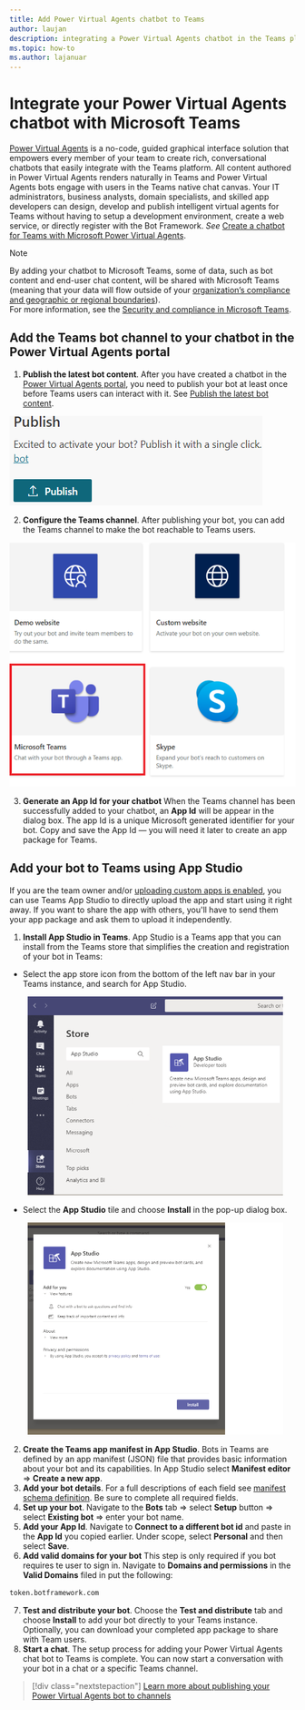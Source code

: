 ```yaml
---
title: Add Power Virtual Agents chatbot to Teams
author: laujan
description: integrating a Power Virtual Agents chatbot in the Teams platform
ms.topic: how-to
ms.author: lajanuar
---
```


# Integrate your Power Virtual Agents chatbot with Microsoft Teams

[Power Virtual Agents](/power-virtual-agents/fundamentals-what-is-power-virtual-agents) is a no-code, guided graphical interface solution that empowers every member of your team to create rich, conversational chatbots that easily integrate with the Teams platform. All content authored in Power Virtual Agents renders naturally in Teams and Power Virtual Agents bots engage with users in the Teams native chat canvas. Your IT administrators, business analysts, domain specialists, and skilled app developers can design, develop and publish intelligent virtual agents for Teams without having to setup a development environment, create a web service, or directly register with the Bot Framework.  *See* [Create a chatbot for Teams with Microsoft Power Virtual Agents](../what-are-bots.md#create-a-chatbot-for-teams-with-microsoft-power-virtual-agents).

> [!NOTE]
> By adding your chatbot to Microsoft Teams, some of data, such as bot content and end-user chat content, will be shared with Microsoft Teams (meaning that your data will flow outside of your [organization’s compliance and geographic or regional boundaries](/power-virtual-agents/data-location)). <br/>
> For more information, see the [Security and compliance in Microsoft Teams](/MicrosoftTeams/security-compliance-overview).

## Add the Teams bot channel to your chatbot in the Power Virtual Agents portal

1. **Publish the latest bot content**.  After you have created a chatbot in the [Power Virtual Agents portal](https://powervirtualagents.microsoft.com), you need to publish your bot at least once before Teams users can interact with it. See [Publish the latest bot content](/power-virtual-agents/publication-fundamentals-publish-channels#publish-the-latest-bot-content).

![publish in power virtual agents portal](../../assets/images/pva-publish.png)

2. **Configure the Teams channel**. After publishing your bot, you can add the Teams channel to make the bot reachable to Teams users.

![channels in power virtual agents portal](../../assets/images/pva-channels.png)

3. **Generate an App Id for your chatbot**  When the Teams channel has been successfully added to your chatbot, an **App Id** will be appear in the dialog box. The app Id is a unique Microsoft generated identifier for your bot.  Copy and save the App Id — you will need it later to create an app package for Teams.

## Add your bot to Teams using App Studio

If you are the team owner and/or [uploading custom apps is enabled](/microsoftteams/admin-settings), you can use Teams App Studio to directly upload the app and start using it right away. If you want to share the app with others, you'll have to send them your app package and ask them to upload it independently.

1. **Install App Studio in Teams**. App Studio is a Teams app that you can install from the Teams store that simplifies the creation and registration of your bot in Teams: 

  * Select the app store icon from the bottom of the left nav bar in your Teams instance, and search for App Studio.
>
&emsp;&emsp; <img  width="450px" title="Finding App Studio in the Store" src="../../assets/images/get-started/app-studio-store.png"/>    

  * Select the **App Studio** tile and choose **Install** in the pop-up dialog box.
>
&emsp;&emsp; <img  width="450px" title="Installing App Studio" src="../../assets/images/get-started/app-studio-install.png"/>

2. **Create the Teams app manifest in App Studio**.  Bots in Teams are defined by an app manifest (JSON) file that provides basic information about your bot and its capabilities. In App Studio select **Manifest editor**  => **Create a new app**.
3. **Add your bot details**. For a full descriptions of each field see [manifest schema definition](../../resources/schema/manifest-schema.md). Be sure to complete all required fields.
4. **Set up your bot**. Navigate to the **Bots** tab => select **Setup** button => select **Existing bot** => enter your bot name.
5. **Add your App Id**. Navigate to **Connect to a different bot id** and paste in the **App Id** you copied earlier. Under scope, select **Personal** and then select **Save**.
6. **Add valid domains for your bot**  This step is only required if you bot requires te user to sign in. Navigate to **Domains and permissions** in the **Valid Domains** filed in put the following:

```bash
token.botframework.com
```

7.  **Test and distribute your bot**. Choose the **Test and distribute** tab and choose **Install** to add your bot directly to your Teams instance. Optionally, you can download your completed app package to share with Team users.
8. **Start a chat**. The setup process for adding your Power Virtual Agents chat bot to Teams is complete. You can now start a conversation with your bot in a chat or a specific Teams channel.

> [!div class="nextstepaction"]
> [Learn more about publishing your Power Virtual Agents bot to channels](/power-virtual-agents/publication-fundamentals-publish-channels)